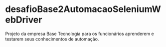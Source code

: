 # desafioBase2AutomacaoSeleniumWebDriver
Projeto da empresa Base Tecnologia para os funcionários aprenderem e testarem seus conhecimentos de automação.
